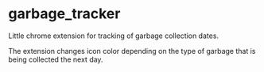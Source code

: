 # garbage_tracker
Little chrome extension for tracking of garbage collection dates.

The extension changes icon color depending on the type of garbage that is being collected the next day.
